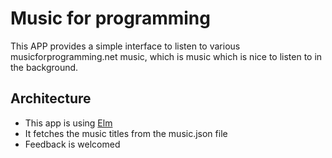 # Music for programming

This APP provides a simple interface to listen to various musicforprogramming.net music,
which is music which is nice to listen to in the background.

## Architecture

* This app is using [Elm](http://elm-lang.org)
* It fetches the music titles from the music.json file
* Feedback is welcomed
